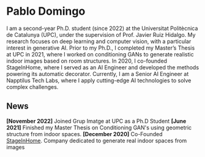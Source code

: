 # Pablo Domingo
I am a second-year Ph.D. student (since 2022) at the Universitat Politècnica de Catalunya (UPC), under the supervision of Prof. Javier Ruiz Hidalgo. My research focuses on deep learning and computer vision, with a particular interest in generative AI. Prior to my Ph.D., I completed my Master’s Thesis at UPC in 2021, where I worked on conditioning GANs to generate realistic indoor images based on room structures. In 2020, I co-founded StageInHome, where I served as an AI Engineer and developed the methods powering its automatic decorator. Currently, I am a Senior AI Engineer at Napptilus Tech Labs, where I apply cutting-edge AI technologies to solve complex challenges.

## News
**[November 2022]** Joined Grup Imatge at UPC as a Ph.D Student
**[June 2021]** Finished my Master Thesis on Conditioning GAN's using geometric structure from indoor spaces.
**[December 2020]** Co-Founded [StageInHome](https://stageinhome.com/). Company dedicated to generate real indoor spaces from images
